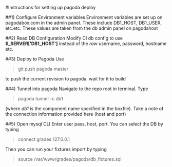 #Instructions for setting up pagoda deploy

##1) Configure Environment variables
Environment variables are set up on pagodabox.com in the admin panel.  These include DB1_HOST, DB1_USER, etc.etc.  These values are taken from the db admin panel on pagodahost

##2) Read DB Configuration
Modify CI db config to use **$_SERVER['DB1_HOST']** instead of the *raw* username, password, hostname etc.

##3) Deploy to Pagoda
Use 
> git push pagoda master

to push the current revision to pagoda.  wait for it to build

##4) Tunnel into pagoda
Navigate to the repo root in terminal.  Type
> pagoda tunnel -c db1 

(where *db1* is the component name specified in the boxfile).  Take a note of the connection information provided here (host and port)

##5) Open mysql CLI
Enter user pass, host, port.  You can select the DB by typing 
> connect grades 127.0.0.1

Then you can run your fixtures import by typing
> source /var/www/grades/pagoda/db_fixtures.sql

